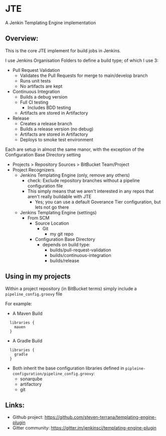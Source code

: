 # JTE
A Jenkin Templating Engine implementation

## Overview:
  This is the core JTE implement for build jobs in Jenkins.
  
  I use Jenkins Organisation Folders to define a build type; of which I use 3:
   * Pull Request Validation
     * Validates the Pull Requests for merge to main/develop branch
     * Runs unit tests
     * No artifacts are kept
   * Continuous Integration
     * Builds a debug version
     * Full CI testing
       * Includes BDD testing
     * Artifacts are stored in Artifactory
   * Release
     * Creates a release branch
     * Builds a release version (no debug)
     * Artifacts are stored in Artifactory
     * Deploys to smoke test environment

  Each are setup in almost the same manor, with the exception of the Configuration Base Directory setting
   * Projects > Repository Sources > BitBucket Team/Project
   * Project Recognizers
     * Jenkins Templating Engine (only, remove any others)
       * check: Exclude repository branches without a pipeline configuration file
       * This simply means that we aren't interested in any repos that aren't really buildable with JTE
         * Yes; you can use a default Goverance Tier configuration, but lets not go there
     * Jenkins Templating Engine (settings)
       * From SCM
         * Source Location
           * Git
             * my git repo
         * Configuration Base Directory
           * depends on build type:
             * builds/pull-request-validation
             * builds/continuous-integration
             * builds/release
## Using in my projects
  Within a project repository (in BitBucket terms) simply include a `pipeline_config.groovy` file
  
  For example:
  * A Maven Build
```
  libraries {
    maven
  }
```
  * A Gradle Build
```
  libraries {
    gradle
  }
```
 * Both inherit the base configuration libraries defined in `pipleine-configuration/pipeline_config.groovy`:
   * sonarqube
   * artifactory
   * git
   

## Links:
 * Github project: https://github.com/steven-terrana/templating-engine-plugin
 * Gitter community: https://gitter.im/jenkinsci/templating-engine-plugin


